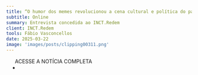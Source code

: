 ```yaml
---
title: “O humor dos memes revolucionou a cena cultural e política do país nos últimos anos”, afirma o pesquisador Viktor Chagas
subtitle: Online
summary: Entrevista concedida ao INCT.Redem
client: INCT.Redem
tools: Fábio Vasconcellos
date: 2025-03-22
image: 'images/posts/clipping00311.png'
---
```


<div class="post__share"><ul class="share__list list-reset">ACESSE A NOTÍCIA COMPLETA<li class="share__item" style="margin-left: 10px"><a class="share__link share__facebook" style="background: #fa5657" href="https://redem.tec.br/analise-de-conjuntur/o-humor-dos-memes-revolucionou-a-cena-cultural-e-politica-do-pais-nos-ultimos-anos-afirma-o-pesquisador-viktor-chagas/" title="Link" rel="nofolow"><i class="fa-solid fa-link"></i></a></li></ul></div>
<!-- <div class="gallery-box"><div class="gallery"><img src="/clipping/images/example-1.jpg" loading="lazy" alt="Project"><img src="/clipping/images/example-2.jpg" loading="lazy" alt="Project"></div><em>Gallery / <a href="https://www.freepik.com/" target="_blank">Freepic</a></em></div> -->
